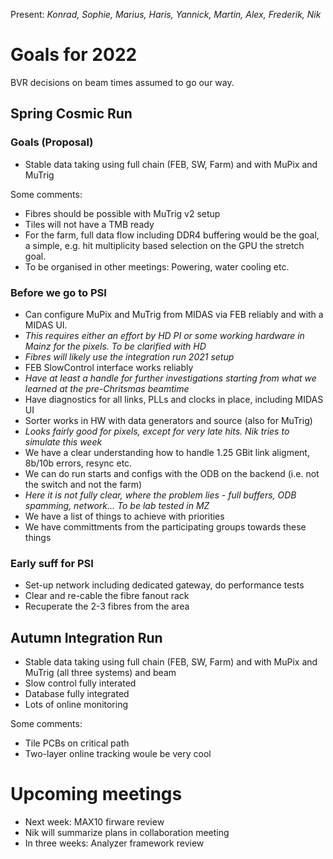 Present: *Konrad, Sophie, Marius, Haris, Yannick, Martin, Alex, Frederik, Nik*

# Goals for 2022 #

BVR decisions on beam times assumed to go our way.

## Spring Cosmic Run ##

### Goals (Proposal) ###

* Stable data taking using full chain (FEB, SW, Farm) and with MuPix and MuTrig

Some comments:
* Fibres should be possible with MuTrig v2 setup
* Tiles will not have a TMB ready
* For the farm, full data flow including DDR4 buffering would be the goal, a simple, e.g. hit multiplicity based selection on the GPU the stretch goal.
* To be organised in other meetings: Powering, water cooling etc.

### Before we go to PSI ###

* Can configure MuPix and MuTrig from MIDAS via FEB reliably and with a MIDAS UI. 
* *This requires either an effort by HD PI or some working hardware in Mainz for the pixels. To be clarified with HD*
* *Fibres will likely use the integration run 2021 setup*
* FEB SlowControl interface works reliably
* *Have at least a handle for further investigations starting from what we learned at the pre-Chritsmas beamtime*
* Have diagnostics for all links, PLLs and clocks in place, including MIDAS UI
* Sorter works in HW with data generators and source (also for MuTrig)
* *Looks fairly good for pixels, except for very late hits. Nik tries to simulate this week*
* We have a clear understanding how to handle 1.25 GBit link aligment, 8b/10b errors, resync etc.
* We can do run starts and configs with the ODB on the backend (i.e. not the switch and not the farm)
* *Here it is not fully clear, where the problem lies - full buffers, ODB spamming, network... To be lab tested in MZ*
* We have a list of things to achieve with priorities
* We have committments from the participating groups towards these things

### Early suff for PSI ###

* Set-up network including dedicated gateway, do performance tests
* Clear and re-cable the fibre fanout rack
* Recuperate the 2-3 fibres from the area

## Autumn Integration Run ##

* Stable data taking using full chain (FEB, SW, Farm) and with MuPix and MuTrig (all three systems) and beam
* Slow control fully interated
* Database fully integrated
* Lots of online monitoring

Some comments:
* Tile PCBs on critical path
* Two-layer online tracking woule be very cool

# Upcoming meetings #
* Next week: MAX10 firware review
* Nik will summarize plans in collaboration meeting
* In three weeks: Analyzer framework review